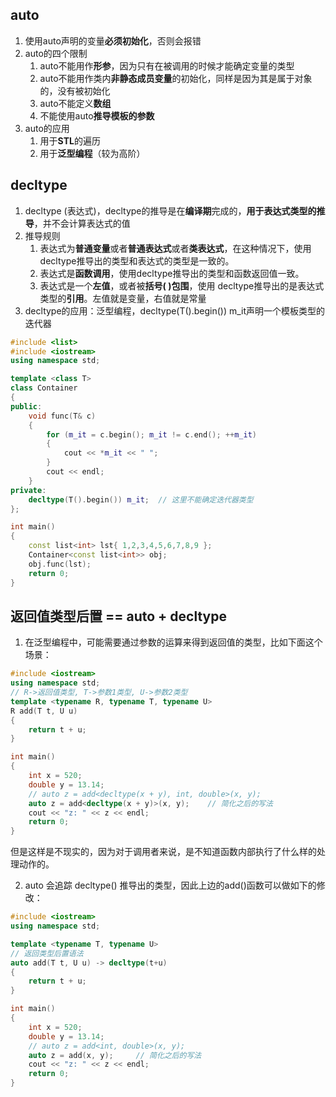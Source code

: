 ## auto

1. 使用auto声明的变量**必须初始化**，否则会报错
2. auto的四个限制
   1. auto不能用作**形参**，因为只有在被调用的时候才能确定变量的类型
   2. auto不能用作类内**非静态成员变量**的初始化，同样是因为其是属于对象的，没有被初始化
   3. auto不能定义**数组**
   4. 不能使用auto**推导模板的参数**
3. auto的应用
   1. 用于**STL**的遍历
   2. 用于**泛型编程**（较为高阶）

## decltype

1. decltype (表达式)，decltype的推导是在**编译期**完成的，**用于表达式类型的推导**，并不会计算表达式的值
2. 推导规则
   1. 表达式为**普通变量**或者**普通表达式**或者**类表达式**，在这种情况下，使用decltype推导出的类型和表达式的类型是一致的。
   2. 表达式是**函数调用**，使用decltype推导出的类型和函数返回值一致。
   3. 表达式是一个**左值**，或者被**括号( )包围**，使用 decltype推导出的是表达式类型的**引用**。左值就是变量，右值就是常量
3. decltype的应用：泛型编程，decltype(T().begin()) m_it声明一个模板类型的迭代器

```C++
#include <list>
#include <iostream>
using namespace std;

template <class T>
class Container
{
public:
    void func(T& c)
    {
        for (m_it = c.begin(); m_it != c.end(); ++m_it)
        {
            cout << *m_it << " ";
        }
        cout << endl;
    }
private:
    decltype(T().begin()) m_it;  // 这里不能确定迭代器类型
};

int main()
{
    const list<int> lst{ 1,2,3,4,5,6,7,8,9 };
    Container<const list<int>> obj;
    obj.func(lst);
    return 0;
}
```

## 返回值类型后置 == auto + decltype

1. 在泛型编程中，可能需要通过参数的运算来得到返回值的类型，比如下面这个场景：

```C++
#include <iostream>
using namespace std;
// R->返回值类型, T->参数1类型, U->参数2类型
template <typename R, typename T, typename U>
R add(T t, U u)
{
    return t + u;
}

int main()
{
    int x = 520;
    double y = 13.14;
    // auto z = add<decltype(x + y), int, double>(x, y);
    auto z = add<decltype(x + y)>(x, y);	// 简化之后的写法
    cout << "z: " << z << endl;
    return 0;
}
```

但是这样是不现实的，因为对于调用者来说，是不知道函数内部执行了什么样的处理动作的。

2. auto 会追踪 decltype() 推导出的类型，因此上边的add()函数可以做如下的修改：

```C++
#include <iostream>
using namespace std;

template <typename T, typename U>
// 返回类型后置语法
auto add(T t, U u) -> decltype(t+u) 
{
    return t + u;
}

int main()
{
    int x = 520;
    double y = 13.14;
    // auto z = add<int, double>(x, y);
    auto z = add(x, y);		// 简化之后的写法
    cout << "z: " << z << endl;
    return 0;
}
```

